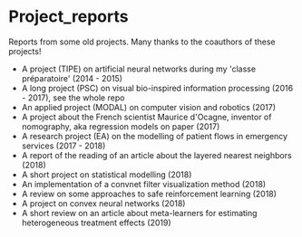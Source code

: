 # Project_reports

Reports from some old projects.
Many thanks to the coauthors of these projects!

- A project (TIPE) on artificial neural networks during my 'classe préparatoire' (2014 - 2015)
- A long project (PSC) on visual bio-inspired information processing (2016 - 2017), see the whole repo
- An applied project (MODAL) on computer vision and robotics (2017)
- A project about the French scientist Maurice d'Ocagne, inventor of nomography, aka regression models on paper (2017) 
- A research project (EA) on the modelling of patient flows in emergency services (2017 - 2018)
- A report of the reading of an article about the layered nearest neighbors (2018)
- A short project on statistical modelling (2018)
- An implementation of a convnet filter visualization method (2018)
- A review on some approaches to safe reinforcement learning (2018)
- A project on convex neural networks (2018)
- A short review on an article about meta-learners for estimating heterogeneous treatment effects (2019)
